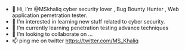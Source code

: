 - 👋 Hi, I’m @MSkhaliq cyber security lover , Bug Bounty Hunter , Web application pemetration tester.
- 👀 I’m interested in learning new stuff related to cyber security.
- 🌱 I’m currently learning penetration testing advance techniques
- 💞️ I’m looking to collaborate on ...
- 📫 ping me on twitter https://twitter.com/MS_Khaliq

<!---
MSkhaliq/MSkhaliq is a ✨ special ✨ repository because its `README.md` (this file) appears on your GitHub profile.
You can click the Preview link to take a look at your changes.
--->
